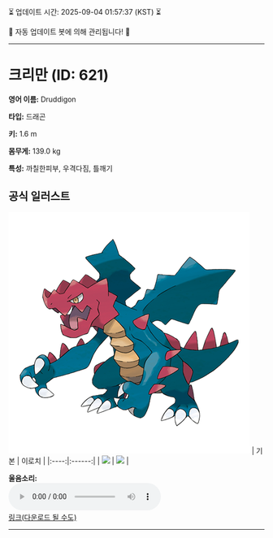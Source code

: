 
⏳ 업데이트 시간: 2025-09-04 01:57:37 (KST) ⏳

🤖 자동 업데이트 봇에 의해 관리됩니다! 🤖

---

# 크리만 (ID: 621)
**영어 이름:** Druddigon

**타입:** 드래곤

**키:** 1.6 m

**몸무게:** 139.0 kg

**특성:** 까칠한피부, 우격다짐, 틀깨기

## 공식 일러스트
![](https://raw.githubusercontent.com/PokeAPI/sprites/master/sprites/pokemon/other/official-artwork/621.png)
| 기본 | 이로치 |
|:----:|:------:|
| <img src="http://play.pokemonshowdown.com/sprites/ani/druddigon.gif" width="200"> | <img src="http://play.pokemonshowdown.com/sprites/ani-shiny/druddigon.gif" width="200"> |

**울음소리:**<br><audio controls src="https://raw.githubusercontent.com/PokeAPI/cries/main/cries/pokemon/latest/621.ogg"></audio><br> [링크(다운로드 될 수도)](https://raw.githubusercontent.com/PokeAPI/cries/main/cries/pokemon/latest/621.ogg)


---
